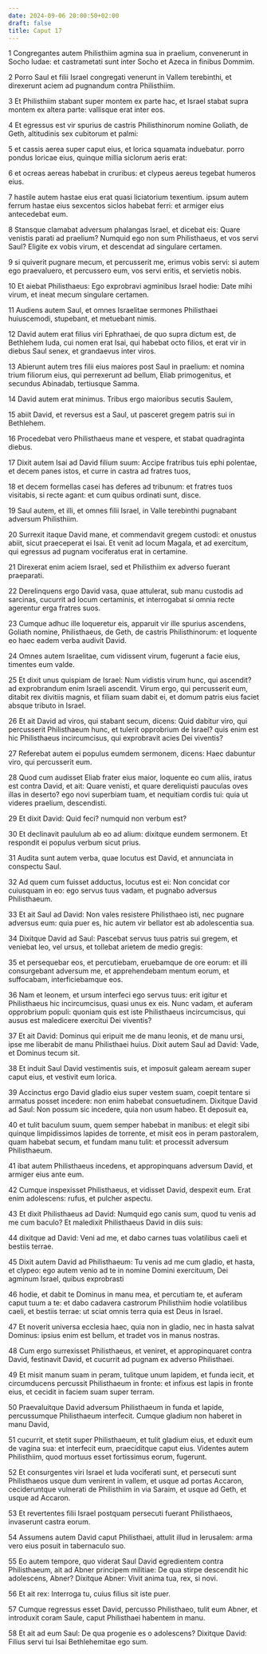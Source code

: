 ```yaml
---
date: 2024-09-06 20:00:50+02:00
draft: false
title: Caput 17
---
```





1 Congregantes autem Philisthiim agmina sua in praelium, convenerunt in Socho Iudae: et castrametati sunt inter Socho et Azeca in finibus Dommim.

2 Porro Saul et filii Israel congregati venerunt in Vallem terebinthi, et direxerunt aciem ad pugnandum contra Philisthiim.

3 Et Philisthiim stabant super montem ex parte hac, et Israel stabat supra montem ex altera parte: vallisque erat inter eos.

4 Et egressus est vir spurius de castris Philisthinorum nomine Goliath, de Geth, altitudinis sex cubitorum et palmi:

5 et cassis aerea super caput eius, et lorica squamata induebatur. porro pondus loricae eius, quinque millia siclorum aeris erat:

6 et ocreas aereas habebat in cruribus: et clypeus aereus tegebat humeros eius.

7 hastile autem hastae eius erat quasi liciatorium texentium. ipsum autem ferrum hastae eius sexcentos siclos habebat ferri: et armiger eius antecedebat eum.

8 Stansque clamabat adversum phalangas Israel, et dicebat eis: Quare venistis parati ad praelium? Numquid ego non sum Philisthaeus, et vos servi Saul? Eligite ex vobis virum, et descendat ad singulare certamen.

9 si quiverit pugnare mecum, et percusserit me, erimus vobis servi: si autem ego praevaluero, et percussero eum, vos servi eritis, et servietis nobis.

10 Et aiebat Philisthaeus: Ego exprobravi agminibus Israel hodie: Date mihi virum, et ineat mecum singulare certamen.

11 Audiens autem Saul, et omnes Israelitae sermones Philisthaei huiuscemodi, stupebant, et metuebant nimis.

12 David autem erat filius viri Ephrathaei, de quo supra dictum est, de Bethlehem Iuda, cui nomen erat Isai, qui habebat octo filios, et erat vir in diebus Saul senex, et grandaevus inter viros.

13 Abierunt autem tres filii eius maiores post Saul in praelium: et nomina trium filiorum eius, qui perrexerunt ad bellum, Eliab primogenitus, et secundus Abinadab, tertiusque Samma.

14 David autem erat minimus. Tribus ergo maioribus secutis Saulem,

15 abiit David, et reversus est a Saul, ut pasceret gregem patris sui in Bethlehem.

16 Procedebat vero Philisthaeus mane et vespere, et stabat quadraginta diebus.

17 Dixit autem Isai ad David filium suum: Accipe fratribus tuis ephi polentae, et decem panes istos, et curre in castra ad fratres tuos,

18 et decem formellas casei has deferes ad tribunum: et fratres tuos visitabis, si recte agant: et cum quibus ordinati sunt, disce.

19 Saul autem, et illi, et omnes filii Israel, in Valle terebinthi pugnabant adversum Philisthiim.

20 Surrexit itaque David mane, et commendavit gregem custodi: et onustus abiit, sicut praeceperat ei Isai. Et venit ad locum Magala, et ad exercitum, qui egressus ad pugnam vociferatus erat in certamine.

21 Direxerat enim aciem Israel, sed et Philisthiim ex adverso fuerant praeparati.

22 Derelinquens ergo David vasa, quae attulerat, sub manu custodis ad sarcinas, cucurrit ad locum certaminis, et interrogabat si omnia recte agerentur erga fratres suos.

23 Cumque adhuc ille loqueretur eis, apparuit vir ille spurius ascendens, Goliath nomine, Philisthaeus, de Geth, de castris Philisthinorum: et loquente eo haec eadem verba audivit David.

24 Omnes autem Israelitae, cum vidissent virum, fugerunt a facie eius, timentes eum valde.

25 Et dixit unus quispiam de Israel: Num vidistis virum hunc, qui ascendit? ad exprobrandum enim Israeli ascendit. Virum ergo, qui percusserit eum, ditabit rex divitiis magnis, et filiam suam dabit ei, et domum patris eius faciet absque tributo in Israel.

26 Et ait David ad viros, qui stabant secum, dicens: Quid dabitur viro, qui percusserit Philisthaeum hunc, et tulerit opprobrium de Israel? quis enim est hic Philisthaeus incircumcisus, qui exprobravit acies Dei viventis?

27 Referebat autem ei populus eumdem sermonem, dicens: Haec dabuntur viro, qui percusserit eum.

28 Quod cum audisset Eliab frater eius maior, loquente eo cum aliis, iratus est contra David, et ait: Quare venisti, et quare dereliquisti pauculas oves illas in deserto? ego novi superbiam tuam, et nequitiam cordis tui: quia ut videres praelium, descendisti.

29 Et dixit David: Quid feci? numquid non verbum est?

30 Et declinavit paululum ab eo ad alium: dixitque eundem sermonem. Et respondit ei populus verbum sicut prius.

31 Audita sunt autem verba, quae locutus est David, et annunciata in conspectu Saul.

32 Ad quem cum fuisset adductus, locutus est ei: Non concidat cor cuiusquam in eo: ego servus tuus vadam, et pugnabo adversus Philisthaeum.

33 Et ait Saul ad David: Non vales resistere Philisthaeo isti, nec pugnare adversus eum: quia puer es, hic autem vir bellator est ab adolescentia sua.

34 Dixitque David ad Saul: Pascebat servus tuus patris sui gregem, et veniebat leo, vel ursus, et tollebat arietem de medio gregis:

35 et persequebar eos, et percutiebam, eruebamque de ore eorum: et illi consurgebant adversum me, et apprehendebam mentum eorum, et suffocabam, interficiebamque eos.

36 Nam et leonem, et ursum interfeci ego servus tuus: erit igitur et Philisthaeus hic incircumcisus, quasi unus ex eis. Nunc vadam, et auferam opprobrium populi: quoniam quis est iste Philisthaeus incircumcisus, qui ausus est maledicere exercitui Dei viventis?

37 Et ait David: Dominus qui eripuit me de manu leonis, et de manu ursi, ipse me liberabit de manu Philisthaei huius. Dixit autem Saul ad David: Vade, et Dominus tecum sit.

38 Et induit Saul David vestimentis suis, et imposuit galeam aeream super caput eius, et vestivit eum lorica.

39 Accinctus ergo David gladio eius super vestem suam, coepit tentare si armatus posset incedere: non enim habebat consuetudinem. Dixitque David ad Saul: Non possum sic incedere, quia non usum habeo. Et deposuit ea,

40 et tulit baculum suum, quem semper habebat in manibus: et elegit sibi quinque limpidissimos lapides de torrente, et misit eos in peram pastoralem, quam habebat secum, et fundam manu tulit: et processit adversum Philisthaeum.

41 ibat autem Philisthaeus incedens, et appropinquans adversum David, et armiger eius ante eum.

42 Cumque inspexisset Philisthaeus, et vidisset David, despexit eum. Erat enim adolescens: rufus, et pulcher aspectu.

43 Et dixit Philisthaeus ad David: Numquid ego canis sum, quod tu venis ad me cum baculo? Et maledixit Philisthaeus David in diis suis:

44 dixitque ad David: Veni ad me, et dabo carnes tuas volatilibus caeli et bestiis terrae.

45 Dixit autem David ad Philisthaeum: Tu venis ad me cum gladio, et hasta, et clypeo: ego autem venio ad te in nomine Domini exercituum, Dei agminum Israel, quibus exprobrasti

46 hodie, et dabit te Dominus in manu mea, et percutiam te, et auferam caput tuum a te: et dabo cadavera castrorum Philisthiim hodie volatilibus caeli, et bestiis terrae: ut sciat omnis terra quia est Deus in Israel.

47 Et noverit universa ecclesia haec, quia non in gladio, nec in hasta salvat Dominus: ipsius enim est bellum, et tradet vos in manus nostras.

48 Cum ergo surrexisset Philisthaeus, et veniret, et appropinquaret contra David, festinavit David, et cucurrit ad pugnam ex adverso Philisthaei.

49 Et misit manum suam in peram, tulitque unum lapidem, et funda iecit, et circumducens percussit Philisthaeum in fronte: et infixus est lapis in fronte eius, et cecidit in faciem suam super terram.

50 Praevaluitque David adversum Philisthaeum in funda et lapide, percussumque Philisthaeum interfecit. Cumque gladium non haberet in manu David,

51 cucurrit, et stetit super Philisthaeum, et tulit gladium eius, et eduxit eum de vagina sua: et interfecit eum, praeciditque caput eius. Videntes autem Philisthiim, quod mortuus esset fortissimus eorum, fugerunt.

52 Et consurgentes viri Israel et Iuda vociferati sunt, et persecuti sunt Philisthaeos usque dum venirent in vallem, et usque ad portas Accaron, cecideruntque vulnerati de Philisthiim in via Saraim, et usque ad Geth, et usque ad Accaron.

53 Et revertentes filii Israel postquam persecuti fuerant Philisthaeos, invaserunt castra eorum.

54 Assumens autem David caput Philisthaei, attulit illud in Ierusalem: arma vero eius posuit in tabernaculo suo.

55 Eo autem tempore, quo viderat Saul David egredientem contra Philisthaeum, ait ad Abner principem militiae: De qua stirpe descendit hic adolescens, Abner? Dixitque Abner: Vivit anima tua, rex, si novi.

56 Et ait rex: Interroga tu, cuius filius sit iste puer.

57 Cumque regressus esset David, percusso Philisthaeo, tulit eum Abner, et introduxit coram Saule, caput Philisthaei habentem in manu.

58 Et ait ad eum Saul: De qua progenie es o adolescens? Dixitque David: Filius servi tui Isai Bethlehemitae ego sum.

